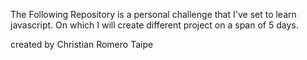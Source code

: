The Following Repository is a personal challenge that I've set to learn javascript. On which I will create different project on a span of 5 days.

created by Christian Romero Taipe
